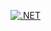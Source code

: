 [![.NET](https://github.com/Hasmaga/FUParking/actions/workflows/dotnet.yml/badge.svg)](https://github.com/Hasmaga/FUParking/actions/workflows/dotnet.yml)
